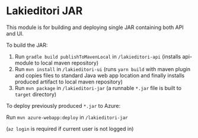 # Lakieditori JAR

This module is for building and deploying single JAR containing both API and UI. 

To build the JAR:

1. Run `gradle build publishToMavenLocal` in `/lakieditori-api` 
(installs api-module to local maven repository)
2. Run `mvn install` in `/lakieditori-ui` (runs `yarn build` with maven plugin and copies files 
to standard Java web app location and finally installs produced artifact to local maven repository)
3. Run `mvn package` in `/lakieditori-jar`
 (a runnable `*.jar` file is built to `target` directory)
 
To deploy previously produced `*.jar` to Azure:
 
Run `mvn azure-webapp:deploy` in `/lakieditori-jar`

(`az login` is required if current user is not logged in)
